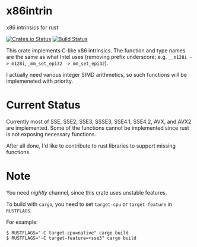# x86intrin
x86 intrinsics for rust

[![Crates.io Status](https://img.shields.io/crates/v/x86intrin.svg)](https://crates.io/crates/x86intrin)
[![Build Status](https://travis-ci.org/mayah/x86intrin.svg?branch=master)](http://travis-ci.org/mayah/x86intrin)

This crate implements C-like x86 intrinsics. The function and type names are
the same as what Intel uses (removing prefix underscore; e.g. `__m128i -> m128i`,
`_mm_set_epi32 -> mm_set_epi32`).

I actually need various integer SIMD arithmetics, so such functions will
be implemeneted with priority.

# Current Status

Currently most of SSE, SSE2, SSE3, SSSE3, SSE4.1, SSE4.2, AVX, and AVX2 are implemented.
Some of the functions cannot be implemented since rust is not exposing necessary
functions.

After all done, I'd like to contribute to rust libraries to support missing functions.

# Note

You need *nightly* channel, since this crate uses unstable features.

To build with `cargo`, you need to set `target-cpu` or `target-feature` in `RUSTFLAGS`.

For example:
```
$ RUSTFLAGS="-C target-cpu=native" cargo build
$ RUSTFLAGS="-C target-feature=+sse3" cargo build
```

